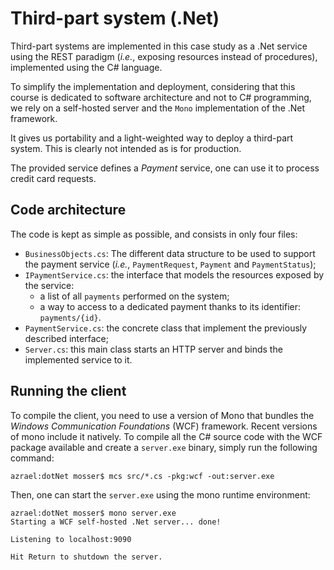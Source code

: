 # Third-part system (.Net)

  
Third-part systems are implemented in this case study as a .Net service using the REST paradigm (_i.e._, exposing resources instead of procedures), implemented using the C# language.

To simplify the implementation and deployment, considering that this course is dedicated to software architecture and not to C# programming, we rely on a self-hosted server and the `Mono` implementation of the .Net framework. 

It gives us portability and a light-weighted way to deploy a third-part system. This is clearly not intended as is for production.

The provided service defines a _Payment_ service, one can use it to process credit card requests.

## Code architecture

The code is kept as simple as possible, and consists in only four files:

  * `BusinessObjects.cs`: The different data structure to be used to support the payment service (_i.e._, `PaymentRequest`, `Payment` and `PaymentStatus`);
  * `IPaymentService.cs`: the interface that models the resources exposed by the service:
    * a list of all `payments` performed on the system;
    * a way to access to a dedicated payment thanks to its identifier: `payments/{id}`. 
  * `PaymentService.cs`: the concrete class that implement the previously described interface;
  * `Server.cs`: this main class starts an HTTP server and binds the implemented service to it.
    
## Running the client

To compile the client, you need to use a version of Mono that bundles the _Windows Communication Foundations_ (WCF) framework. Recent versions of mono include it natively. To compile all the C# source code with the WCF package available and create a `server.exe` binary, simply run the following command:

    azrael:dotNet mosser$ mcs src/*.cs -pkg:wcf -out:server.exe  
     
     
Then, one can start the `server.exe` using the mono runtime environment:

    azrael:dotNet mosser$ mono server.exe
    Starting a WCF self-hosted .Net server... done!
    
    Listening to localhost:9090
    
    Hit Return to shutdown the server.  
    
    
    
